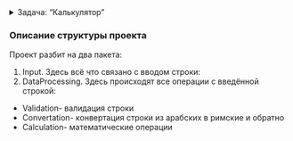 <details>
<summary>Задача: “Калькулятор”</summary>
### Описание:
Создай консольное приложение “Калькулятор”. Приложение должно читать из консоли введенные пользователем арифметические операции и выводить в консоль результат их выполнения.

### Требования:
  1. Калькулятор умеет выполнять операции сложения, вычитания, умножения и деления с двумя числами: a + b, a - b, a * b, a / b. Данные передаются в одну строку (смотри пример)! 
  2. Решения, в которых каждое число и арифмитеческая операция передаются с новой строки считаются неверными.
  3. Калькулятор умеет работать как с арабскими (1,2,3,4,5…), так и с римскими (I,II,III,IV,V…) числами.
  4. Калькулятор должен принимать на вход числа от 1 до 10 включительно, не более. На выходе числа не ограничиваются по величине и могут быть любыми.
  5. Калькулятор умеет работать только с целыми числами.
  6. Калькулятор умеет работать только с арабскими или римскими цифрами одновременно, при вводе пользователем строки вроде 3 + II калькулятор должен выбросить исключение и прекратить свою работу.
  7. При вводе римских чисел, ответ должен быть выведен римскими цифрами, соответственно, при вводе арабских - ответ ожидается арабскими.
  8. При вводе пользователем неподходящих чисел приложение выбрасывает исключение и завершает свою работу.
  9. При вводе пользователем строки, не соответствующей одной из вышеописанных арифметических операций, приложение выбрасывает исключение и завершает свою работу.
  10. Результатом операции деления является целое число, остаток отбрасывается. 
  11. Результатом работы калькулятора с арабскими числами могут быть отрицательные числа и ноль. Результатом работы калькулятора с римскими числами могут быть только положительные числа, если результат работы меньше единицы, выбрасывается исключение
</details>

### Описание структуры проекта
Проект разбит на два пакета:
1. Input. Здесь всё что связано с вводом строки:
2. DataProcessing. Здесь происходят все операции с введённой строкой:
  - Validation- валидация строки
  - Convertation- конвертация строки из арабских в римские и обратно
  - Calculation- математические операции
